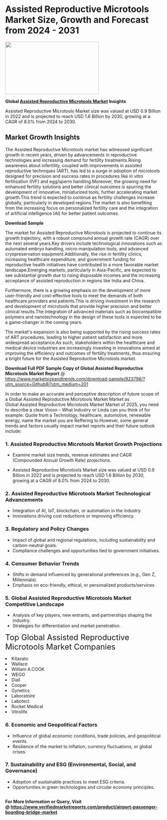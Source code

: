 <H1>Assisted Reproductive Microtools Market Size, Growth and Forecast from 2024 - 2031</H1><img class="aligncenter size-medium wp-image-584254" src="https://thirdeyenews.in/wp-content/uploads/2024/09/Global-Market-Research-300x168.jpeg" alt="" width="300" height="168" /><p><strong>Global&nbsp;<a href="https://www.marketsizeandtrends.com/download-sample/823798/?utm_source=Github8j?utm_medium=201">Assisted Reproductive Microtools Market</a> Insights</strong></p><p>Assisted Reproductive Microtools Market size was valued at USD 0.9 Billion in 2022 and is projected to reach USD 1.6 Billion by 2030, growing at a CAGR of 8.0% from 2024 to 2030.</p><p><h2>Market Growth Insights</h2> <p>The Assisted Reproductive Microtools market has witnessed significant growth in recent years, driven by advancements in reproductive technologies and increasing demand for fertility treatments.Rising awareness about infertility, coupled with improvements in assisted reproductive techniques (ART), has led to a surge in adoption of microtools designed for precision and success rates in procedures like in vitro fertilization (IVF) and egg/sperm handling.Moreover, the growing need for enhanced fertility solutions and better clinical outcomes is spurring the development of innovative, miniaturized tools, further accelerating market growth.This trend is expected to continue as fertility challenges increase globally, particularly in developed regions.The market is also benefiting from the increasing focus on personalized fertility care and the integration of artificial intelligence (AI) for better patient outcomes.</p> <p><strong>Download Sample</strong></p> <p>The market for Assisted Reproductive Microtools is projected to continue its growth trajectory, with a robust compound annual growth rate (CAGR) over the next several years.Key drivers include technological innovations such as automated embryo handling, micro-manipulation tools, and advanced cryopreservation equipment.Additionally, the rise in fertility clinics, increasing healthcare expenditure, and government funding for reproductive health initiatives have contributed to a more favorable market landscape.Emerging markets, particularly in Asia-Pacific, are expected to see substantial growth due to rising disposable incomes and the increasing acceptance of assisted reproduction in regions like India and China.</p> <p>Furthermore, there is a growing emphasis on the development of more user-friendly and cost-effective tools to meet the demands of both healthcare providers and patients.This is driving investment in the research and development of microtools that provide higher precision and better clinical results.The integration of advanced materials such as biocompatible polymers and nanotechnology in the design of these tools is expected to be a game-changer in the coming years.</p> <p>The market's expansion is also being supported by the rising success rates of ART procedures, leading to higher patient satisfaction and more widespread acceptance.As such, stakeholders within the healthcare and medical device industries are increasingly investing in innovations aimed at improving the efficiency and outcomes of fertility treatments, thus ensuring a bright future for the Assisted Reproductive Microtools market.</p> <p><span class=""><strong>Download Full PDF Sample Copy of Global Assisted Reproductive Microtools Market Report</strong> @ <a href="https://www.marketsizeandtrends.com/download-sample/823798/?utm_source=Github8j?utm_medium=201" target="_blank">https://www.marketsizeandtrends.com/download-sample/823798/?utm_source=Github8j?utm_medium=201</a></span></p><p>In order to make an accurate and perceptive description of future scope of a Global&nbsp;Assisted Reproductive Microtools Market Market as Global&nbsp;Assisted Reproductive Microtools Market Market of 2025, you need to describe a clear Vision &ndash; What Industry or Linda can you think of for example: Quote from a Technology, healthcare, automotive, renewable energy, name the market you are Reffering to.However, some general trends and factors usually impact market reports and their future outlook include:</p><h3>1.&nbsp;<strong>Assisted Reproductive Microtools Market Growth Projections</strong></h3><ul><li>Examine market size trends, revenue estimates and CAGR (Compounded Annual Growth Rate) projections.</li><li><p>Assisted Reproductive Microtools Market size was valued at USD 0.9 Billion in 2022 and is projected to reach USD 1.6 Billion by 2030, growing at a CAGR of 8.0% from 2024 to 2030.</p></li></ul><h3>2.&nbsp;<strong>Assisted Reproductive Microtools Market Technological Advancements</strong></h3><ul><li>Integration of AI, IoT, blockchain, or automation in the industry.</li><li>Innovations driving cost reductions or improving efficiency.</li></ul><h3>3.&nbsp;<strong>Regulatory and Policy Changes</strong></h3><ul><li>Impact of global and regional regulations, including sustainability and carbon-neutral goals.</li><li>Compliance challenges and opportunities tied to government initiatives.</li></ul><h3>4.&nbsp;<strong>Consumer Behavior Trends</strong></h3><ul><li>Shifts in demand influenced by generational preferences (e.g., Gen Z, Millennials).</li><li>Emphasis on eco-friendly, ethical, or personalized products/services.</li></ul><h3>5.&nbsp;<strong>Global Assisted Reproductive Microtools Market Competitive Landscape</strong></h3><ul><li>Analysis of key players, new entrants, and partnerships shaping the industry.</li><li>Strategies for differentiation and market penetration.</li></ul><p data-pm-slice="1 1 []"><span style="color: inherit; font-family: inherit; font-size: 25px;">Top Global Assisted Reproductive Microtools Market Companies</span></p><div class="" data-test-id=""><p><li>Kitazato</li><li> Wallace</li><li> William A.COOK</li><li> WEGO</li><li> Diall</li><li> Cooper</li><li> Gynetics</li><li> Laboratoire</li><li> Labotect</li><li> Rocket Medical</li><li> Vitrolife</li></p></div><h3>6.&nbsp;<strong>Economic and Geopolitical Factors</strong></h3><ul><li>Influence of global economic conditions, trade policies, and geopolitical events.</li><li>Resilience of the market to inflation, currency fluctuations, or global crises.</li></ul><h3>7.&nbsp;<strong>Sustainability and ESG (Environmental, Social, and Governance)</strong></h3><ul><li>Adoption of sustainable practices to meet ESG criteria.</li><li>Opportunities in green technologies and circular economy principles.</li></ul><h2><strong style="font-size: 14px;">For More Information or Query, Visit @&nbsp;</strong><a style="background-color: #ffffff; font-size: 14px;" href="https://www.marketsizeandtrends.com/report/assisted-reproductive-microtools-market/" target="_blank">https://www.verifiedmarketreports.com/product/airport-passenger-boarding-bridge-market</a></h2>